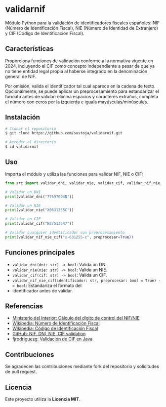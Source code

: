 # validarnif

Módulo Python para la validación de identificadores fiscales españoles: NIF (Número de Identificación Fiscal), 
NIE (Número de Identidad de Extranjero) y CIF (Código de Identificación Fiscal).

## Características

Proporciona funciones de validación conforme a la normativa vigente en 2024, incluyendo el CIF como concepto 
independiente a pesar de que ya no tiene entidad legal propia al haberse integrado en la denominación 
general de NIF.

Por omisión, valida el identificador tal cual aparece en la cadena de texto. Opcionalmente, se puede aplicar un 
preprocesamiento para estandarizar el formato antes de validar: elimina espacios y caracteres extraños, completa 
el número con ceros por la izquierda e iguala mayúsculas/minúsculas.

## Instalación

```bash
# Clonar el repositorio
$ git clone https://github.com/sustoja/validarnif.git

# Acceder al directorio
$ cd validarnif
```

## Uso

Importa el módulo y utiliza las funciones para validar NIF, NIE o CIF:

```python
from src import validar_dni, validar_nie, validar_cif, validar_nif_nie_cif

# Validar un DNI
print(validar_dni("77697094N"))

# Validar un NIE
print(validar_nie("X0631255C"))

# Validar un CIF
print(validar_cif("H27513647"))

# Validar cualquier identificador con preprocesamiento
print(validar_nif_nie_cif("x-631255-c", preprocesar=True))  
```

## Funciones principales

- `validar_dni(dni: str) -> bool`: Valida un DNI.
- `validar_nie(nie: str) -> bool`: Valida un NIE.
- `validar_cif(cif: str) -> bool`: Valida un CIF.
- `validar_nif_nie_cif(identificador: str, preprocesar: bool = True) -> bool`: Estandariza el formato del 
- identificador antes de validar.

## Referencias

- [Ministerio del Interior: Cálculo del dígito de control del NIF/NIE](https://www.interior.gob.es/opencms/es/servicios-al-ciudadano/tramites-y-gestiones/dni/calculo-del-digito-de-control-del-nif-nie/)
- [Wikipedia: Número de Identificación Fiscal](https://es.wikipedia.org/wiki/N%C3%BAmero_de_identificaci%C3%B3n_fiscal)
- [Wikipedia: Código de Identificación Fiscal](https://es.wikipedia.org/wiki/C%C3%B3digo_de_identificaci%C3%B3n_fiscal)
- [GitHub: NIF, DNI, NIE, CIF validation](https://github.com/josegoval/nif-dni-nie-cif-validation/tree/master)
- [fjrodriguezg: Validación de CIF en Java](https://fjrodriguezg.wordpress.com/2015/08/14/validando-cif-en-java-definitivo/)

## Contribuciones

Se agradecen las contribuciones mediante fork del repositorio y solicitudes de pull request.

## Licencia

Este proyecto utiliza la **Licencia MIT**.
